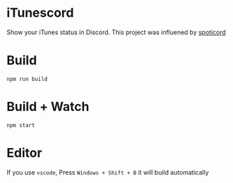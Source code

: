 # iTunescord

Show your iTunes status in Discord. This project was influened by [spoticord](https://github.com/nations/spoticord)

# Build
```
npm run build
```

# Build + Watch

```
npm start 
```

# Editor
If you use `vscode`, Press `Windows + Shift + B` it will build automatically
